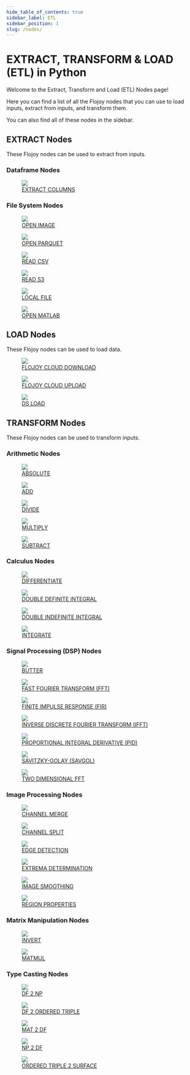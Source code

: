 ```yaml
---
hide_table_of_contents: true
sidebar_label: ETL
sidebar_position: 1
slug: /nodes/
---
```


# EXTRACT, TRANSFORM & LOAD (ETL) in Python

Welcome to the Extract, Transform and Load (ETL) Nodes page!

Here you can find a list of all the Flojoy nodes that you can use to load inputs, extract from inputs, and transform them.

You can also find all of these nodes in the sidebar.

## EXTRACT Nodes

These Flojoy nodes can be used to extract from inputs.

### Dataframe Nodes

<div className="flex flex-wrap" style={{ marginLeft: "-55px" }}>

<div className="p-4">
<a href="/nodes/EXTRACTORS/DATAFRAME/EXTRACT_COLUMNS/">
<figure style={{ width: "200px", height: "200px", objectFit: "scale-down", marginRight: "15px" }}>
<img src="https://raw.githubusercontent.com/flojoy-ai/docs/main/docs/nodes/EXTRACTORS/DATAFRAME/EXTRACT_COLUMNS/examples/EX1/output.jpeg" style={{ width: "200px", height: "200px", objectFit: "scale-down", marginRight: "15px" }} />
<figcaption>EXTRACT COLUMNS</figcaption>
</figure>
</a></div>

</div>

### File System Nodes

<div className="flex flex-wrap" style={{ marginLeft: "-55px" }}>

<div className="p-4">
<a href="/nodes/EXTRACTORS/FILE/OPEN_IMAGE/">
<figure style={{ width: "200px", height: "200px", objectFit: "scale-down", marginRight: "15px" }}>
<img src="https://raw.githubusercontent.com/flojoy-ai/docs/main/docs/nodes/EXTRACTORS/FILE/OPEN_IMAGE/examples/EX1/output.jpeg" style={{ width: "200px", height: "200px", objectFit: "scale-down", marginRight: "15px" }} />
<figcaption>OPEN IMAGE</figcaption>
</figure>
</a></div>

<div className="p-4">
<a href="/nodes/EXTRACTORS/FILE/OPEN_PARQUET/">
<figure style={{ width: "200px", height: "200px", objectFit: "scale-down", marginRight: "15px" }}>
<img src="https://raw.githubusercontent.com/flojoy-ai/docs/main/docs/nodes/EXTRACTORS/FILE/OPEN_PARQUET/examples/EX1/output.jpeg" style={{ width: "200px", height: "200px", objectFit: "scale-down", marginRight: "15px" }} />
<figcaption>OPEN PARQUET</figcaption>
</figure>
</a></div>

<div className="p-4">
<a href="/nodes/EXTRACTORS/FILE/READ_CSV/">
<figure style={{ width: "200px", height: "200px", objectFit: "scale-down", marginRight: "15px" }}>
<img src="https://raw.githubusercontent.com/flojoy-ai/docs/main/docs/nodes/EXTRACTORS/FILE/READ_CSV/examples/EX1/output.jpeg" style={{ width: "200px", height: "200px", objectFit: "scale-down", marginRight: "15px" }} />
<figcaption>READ CSV</figcaption>
</figure>
</a></div>

<div className="p-4">
<a href="/nodes/EXTRACTORS/FILE/READ_S3/">
<figure style={{ width: "200px", height: "200px", objectFit: "scale-down", marginRight: "15px" }}>
<img src="https://raw.githubusercontent.com/flojoy-ai/docs/main/docs/nodes/EXTRACTORS/FILE/READ_S3/examples/EX1/output.jpeg" style={{ width: "200px", height: "200px", objectFit: "scale-down", marginRight: "15px" }} />
<figcaption>READ S3</figcaption>
</figure>
</a></div>

<div className="p-4">
<a href="/nodes/LOADERS/LOCAL_FILE_SYSTEM/LOCAL_FILE/">
<figure style={{ width: "200px", height: "200px", objectFit: "scale-down", marginRight: "15px" }}>
<img src="https://raw.githubusercontent.com/flojoy-ai/docs/main/docs/nodes/LOADERS/LOCAL_FILE_SYSTEM/LOCAL_FILE/examples/EX1/output.jpeg" style={{ width: "200px", height: "200px", objectFit: "scale-down", marginRight: "15px" }} />
<figcaption>LOCAL FILE</figcaption>
</figure>
</a></div>

<div className="p-4">
<a href="/nodes/LOADERS/LOCAL_FILE_SYSTEM/OPEN_MATLAB/">
<figure style={{ width: "200px", height: "200px", objectFit: "scale-down", marginRight: "15px" }}>
<img src="https://raw.githubusercontent.com/flojoy-ai/docs/main/docs/nodes/LOADERS/LOCAL_FILE_SYSTEM/OPEN_MATLAB/examples/EX1/output.jpeg" style={{ width: "200px", height: "200px", objectFit: "scale-down", marginRight: "15px" }} />
<figcaption>OPEN MATLAB</figcaption>
</figure>
</a></div>

</div>

## LOAD Nodes

These Flojoy nodes can be used to load data.

<div className="flex flex-wrap" style={{ marginLeft: "-55px" }}>

<div className="p-4">
<a href="/nodes/LOADERS/CLOUD_DATABASE/FLOJOY_CLOUD_DOWNLOAD/">
<figure style={{ width: "200px", height: "200px", objectFit: "scale-down", marginRight: "15px" }}>
<img src="https://raw.githubusercontent.com/flojoy-ai/docs/main/docs/nodes/LOADERS/CLOUD_DATABASE_DOWNLOAD/examples/EX1/output.jpeg" style={{ width: "200px", height: "200px", objectFit: "scale-down", marginRight: "15px" }} />
<figcaption>FLOJOY CLOUD DOWNLOAD</figcaption>
</figure>
</a></div>

<div className="p-4">
<a href="/nodes/LOADERS/CLOUD_DATABASE/FLOJOY_CLOUD_UPLOAD/">
<figure style={{ width: "200px", height: "200px", objectFit: "scale-down", marginRight: "15px" }}>
<img src="https://raw.githubusercontent.com/flojoy-ai/docs/main/docs/nodes/LOADERS/CLOUD_DATABASE/FLOJOY_CLOUD_UPLOAD/examples/EX1/output.jpeg" style={{ width: "200px", height: "200px", objectFit: "scale-down", marginRight: "15px" }} />
<figcaption>FLOJOY CLOUD UPLOAD</figcaption>
</figure>
</a></div>

<div className="p-4">
<a href="/nodes/LOADERS/INTERNAL_MEMORY/DS_LOAD/">
<figure style={{ width: "200px", height: "200px", objectFit: "scale-down", marginRight: "15px" }}>
<img src="https://raw.githubusercontent.com/flojoy-ai/docs/main/docs/nodes/LOADERS/INTERNAL_MEMORY/DS_LOAD/examples/EX1/output.jpeg" style={{ width: "200px", height: "200px", objectFit: "scale-down", marginRight: "15px" }} />
<figcaption>DS LOAD</figcaption>
</figure>
</a></div>

</div>

## TRANSFORM Nodes

These Flojoy nodes can be used to transform inputs.

### Arithmetic Nodes

<div className="flex flex-wrap" style={{ marginLeft: "-55px" }}>

<div className="p-4">
<a href="/nodes/TRANSFORMERS/ARITHMETIC/ABS/">
<figure style={{ width: "200px", height: "200px", objectFit: "scale-down", marginRight: "15px" }}>
<img src="https://raw.githubusercontent.com/flojoy-ai/docs/main/docs/nodes/TRANSFORMERS/ARITHMETIC/ABS/examples/EX1/output.jpeg" style={{ width: "200px", height: "200px", objectFit: "scale-down", marginRight: "15px" }} />
<figcaption>ABSOLUTE</figcaption>
</figure>
</a></div>

<div className="p-4">
<a href="/nodes/TRANSFORMERS/ARITHMETIC/ADD/">
<figure style={{ width: "200px", height: "200px", objectFit: "scale-down", marginRight: "15px" }}>
<img src="https://raw.githubusercontent.com/flojoy-ai/docs/main/docs/nodes/TRANSFORMERS/ARITHMETIC/ADD/examples/EX1/output.jpeg" style={{ width: "200px", height: "200px", objectFit: "scale-down", marginRight: "15px" }} />
<figcaption>ADD</figcaption>
</figure>
</a></div>

<div className="p-4">
<a href="/nodes/TRANSFORMERS/ARITHMETIC/DIVIDE/">
<figure style={{ width: "200px", height: "200px", objectFit: "scale-down", marginRight: "15px" }}>
<img src="https://raw.githubusercontent.com/flojoy-ai/docs/main/docs/nodes/TRANSFORMERS/ARITHMETIC/DIVIDE/examples/EX1/output.jpeg" style={{ width: "200px", height: "200px", objectFit: "scale-down", marginRight: "15px" }} />
<figcaption>DIVIDE</figcaption>
</figure>
</a></div>

<div className="p-4">
<a href="/nodes/TRANSFORMERS/ARITHMETIC/MULTIPLY/">
<figure style={{ width: "200px", height: "200px", objectFit: "scale-down", marginRight: "15px" }}>
<img src="https://raw.githubusercontent.com/flojoy-ai/docs/main/docs/nodes/TRANSFORMERS/ARITHMETIC/MULTIPLY/examples/EX1/output.jpeg" style={{ width: "200px", height: "200px", objectFit: "scale-down", marginRight: "15px" }} />
<figcaption>MULTIPLY</figcaption>
</figure>
</a></div>

<div className="p-4">
<a href="/nodes/TRANSFORMERS/ARITHMETIC/SUBTRACT/">
<figure style={{ width: "200px", height: "200px", objectFit: "scale-down", marginRight: "15px" }}>
<img src="https://raw.githubusercontent.com/flojoy-ai/docs/main/docs/nodes/TRANSFORMERS/ARITHMETIC/SUBTRACT/examples/EX1/output.jpeg" style={{ width: "200px", height: "200px", objectFit: "scale-down", marginRight: "15px" }} />
<figcaption>SUBTRACT</figcaption>
</figure>
</a></div>

</div>

### Calculus Nodes

<div className="flex flex-wrap" style={{ marginLeft: "-55px" }}>

<div className="p-4">
<a href="/nodes/TRANSFORMERS/CALCULUS/DIFFERENTIATE/">
<figure style={{ width: "200px", height: "200px", objectFit: "scale-down", marginRight: "15px" }}>
<img src="https://raw.githubusercontent.com/flojoy-ai/docs/main/docs/nodes/TRANSFORMERS/CALCULUS/DIFFERENTIATE/examples/EX1/output.jpeg" style={{ width: "200px", height: "200px", objectFit: "scale-down", marginRight: "15px" }} />
<figcaption>DIFFERENTIATE</figcaption>
</figure>
</a></div>

<div className="p-4">
<a href="/nodes/TRANSFORMERS/CALCULUS/DOUBLE_DEFINITE_INTEGRAL/">
<figure style={{ width: "200px", height: "200px", objectFit: "scale-down", marginRight: "15px" }}>
<img src="https://raw.githubusercontent.com/flojoy-ai/docs/main/docs/nodes/TRANSFORMERS/CALCULUS/DOUBLE_DEFINITE_INTEGRAL/examples/EX1/output.jpeg" style={{ width: "200px", height: "200px", objectFit: "scale-down", marginRight: "15px" }} />
<figcaption>DOUBLE DEFINITE INTEGRAL</figcaption>
</figure>
</a></div>

<div className="p-4">
<a href="/nodes/TRANSFORMERS/CALCULUS/DOUBLE_INDEFINITE_INTEGRAL/">
<figure style={{ width: "200px", height: "200px", objectFit: "scale-down", marginRight: "15px" }}>
<img src="https://raw.githubusercontent.com/flojoy-ai/docs/main/docs/nodes/TRANSFORMERS/CALCULUS/DOUBLE_INDEFINITE_INTEGRAL/examples/EX1/output.jpeg" style={{ width: "200px", height: "200px", objectFit: "scale-down", marginRight: "15px" }} />
<figcaption>DOUBLE INDEFINITE INTEGRAL</figcaption>
</figure>
</a></div>

<div className="p-4">
<a href="/nodes/TRANSFORMERS/CALCULUS/INTEGRATE/">
<figure style={{ width: "200px", height: "200px", objectFit: "scale-down", marginRight: "15px" }}>
<img src="https://raw.githubusercontent.com/flojoy-ai/docs/main/docs/nodes/TRANSFORMERS/CALCULUS/INTEGRATE/examples/EX1/output.jpeg" style={{ width: "200px", height: "200px", objectFit: "scale-down", marginRight: "15px" }} />
<figcaption>INTEGRATE</figcaption>
</figure>
</a></div>

</div>

### Signal Processing (DSP) Nodes

<div className="flex flex-wrap" style={{ marginLeft: "-55px" }}>

<div className="p-4">
<a href="/nodes/TRANSFORMERS/SIGNAL_PROCESSING/BUTTER/">
<figure style={{ width: "200px", height: "200px", objectFit: "scale-down", marginRight: "15px" }}>
<img src="https://raw.githubusercontent.com/flojoy-ai/docs/main/docs/nodes/TRANSFORMERS/SIGNAL_PROCESSING/BUTTER/examples/EX1/output.jpeg" style={{ width: "200px", height: "200px", objectFit: "scale-down", marginRight: "15px" }} />
<figcaption>BUTTER</figcaption>
</figure>
</a></div>

<div className="p-4">
<a href="/nodes/TRANSFORMERS/SIGNAL_PROCESSING/FFT/">
<figure style={{ width: "200px", height: "200px", objectFit: "scale-down", marginRight: "15px" }}>
<img src="https://raw.githubusercontent.com/flojoy-ai/docs/main/docs/nodes/TRANSFORMERS/SIGNAL_PROCESSING/FFT/examples/EX1/output.jpeg" style={{ width: "200px", height: "200px", objectFit: "scale-down", marginRight: "15px" }} />
<figcaption>FAST FOURIER TRANSFORM (FFT)</figcaption>
</figure>
</a></div>

<div className="p-4">
<a href="/nodes/TRANSFORMERS/SIGNAL_PROCESSING/FIR/">
<figure style={{ width: "200px", height: "200px", objectFit: "scale-down", marginRight: "15px" }}>
<img src="https://raw.githubusercontent.com/flojoy-ai/docs/main/docs/nodes/TRANSFORMERS/SIGNAL_PROCESSING/FIR/examples/EX1/output.jpeg" style={{ width: "200px", height: "200px", objectFit: "scale-down", marginRight: "15px" }} />
<figcaption>FINITE IMPULSE RESPONSE (FIR)</figcaption>
</figure>
</a></div>

<div className="p-4">
<a href="/nodes/TRANSFORMERS/SIGNAL_PROCESSING/IFFT/">
<figure style={{ width: "200px", height: "200px", objectFit: "scale-down", marginRight: "15px" }}>
<img src="https://raw.githubusercontent.com/flojoy-ai/docs/main/docs/nodes/TRANSFORMERS/SIGNAL_PROCESSING/IFFT/examples/EX1/output.jpeg" style={{ width: "200px", height: "200px", objectFit: "scale-down", marginRight: "15px" }} />
<figcaption>INVERSE DISCRETE FOURIER TRANSFORM (IFFT)</figcaption>
</figure>
</a></div>

<div className="p-4">
<a href="/nodes/TRANSFORMERS/SIGNAL_PROCESSING/PID/">
<figure style={{ width: "200px", height: "200px", objectFit: "scale-down", marginRight: "15px" }}>
<img src="https://raw.githubusercontent.com/flojoy-ai/docs/main/docs/nodes/TRANSFORMERS/SIGNAL_PROCESSING/PID/examples/EX1/output.jpeg" style={{ width: "200px", height: "200px", objectFit: "scale-down", marginRight: "15px" }} />
<figcaption>PROPORTIONAL INTEGRAL DERIVATIVE (PID)</figcaption>
</figure>
</a></div>

<div className="p-4">
<a href="/nodes/TRANSFORMERS/SIGNAL_PROCESSING/SAVGOL/">
<figure style={{ width: "200px", height: "200px", objectFit: "scale-down", marginRight: "15px" }}>
<img src="https://raw.githubusercontent.com/flojoy-ai/docs/main/docs/nodes/TRANSFORMERS/SIGNAL_PROCESSING/SAVGOL/examples/EX1/output.jpeg" style={{ width: "200px", height: "200px", objectFit: "scale-down", marginRight: "15px" }} />
<figcaption>SAVITZKY-GOLAY (SAVGOL)</figcaption>
</figure>
</a></div>

<div className="p-4">
<a href="/nodes/TRANSFORMERS/SIGNAL_PROCESSING/TWO_DIMENSIONAL_FFT/">
<figure style={{ width: "200px", height: "200px", objectFit: "scale-down", marginRight: "15px" }}>
<img src="https://raw.githubusercontent.com/flojoy-ai/docs/main/docs/nodes/TRANSFORMERS/SIGNAL_PROCESSING/TWO_DIMENSIONAL_FFT/examples/EX1/output.jpeg" style={{ width: "200px", height: "200px", objectFit: "scale-down", marginRight: "15px" }} />
<figcaption>TWO DIMENSIONAL FFT</figcaption>
</figure>
</a></div>

</div>

### Image Processing Nodes

<div className="flex flex-wrap" style={{ marginLeft: "-55px" }}>

<div className="p-4">
<a href="/nodes/TRANSFORMERS/IMAGE_PROCESSING/CHANNEL_MERGE/">
<figure style={{ width: "200px", height: "200px", objectFit: "scale-down", marginRight: "15px" }}>
<img src="https://raw.githubusercontent.com/flojoy-ai/docs/main/docs/nodes/TRANSFORMERS/IMAGE_PROCESSING/CHANNEL_MERGE/examples/EX1/output.jpeg" style={{ width: "200px", height: "200px", objectFit: "scale-down", marginRight: "15px" }} />
<figcaption>CHANNEL MERGE</figcaption>
</figure>
</a></div>

<div className="p-4">
<a href="/nodes/TRANSFORMERS/IMAGE_PROCESSING/CHANNEL_SPLIT/">
<figure style={{ width: "200px", height: "200px", objectFit: "scale-down", marginRight: "15px" }}>
<img src="https://raw.githubusercontent.com/flojoy-ai/docs/main/docs/nodes/TRANSFORMERS/IMAGE_PROCESSING/CHANNEL_SPLIT/examples/EX1/output.jpeg" style={{ width: "200px", height: "200px", objectFit: "scale-down", marginRight: "15px" }} />
<figcaption>CHANNEL SPLIT</figcaption>
</figure>
</a></div>

<div className="p-4">
<a href="/nodes/TRANSFORMERS/IMAGE_PROCESSING/EDGE_DETECTION/">
<figure style={{ width: "200px", height: "200px", objectFit: "scale-down", marginRight: "15px" }}>
<img src="https://raw.githubusercontent.com/flojoy-ai/docs/main/docs/nodes/TRANSFORMERS/IMAGE_PROCESSING/EDGE_DETECTION/examples/EX1/output.jpeg" style={{ width: "200px", height: "200px", objectFit: "scale-down", marginRight: "15px" }} />
<figcaption>EDGE DETECTION</figcaption>
</figure>
</a></div>

<div className="p-4">
<a href="/nodes/TRANSFORMERS/IMAGE_PROCESSING/EXTREMA_DETERMINATION/">
<figure style={{ width: "200px", height: "200px", objectFit: "scale-down", marginRight: "15px" }}>
<img src="https://raw.githubusercontent.com/flojoy-ai/docs/main/docs/nodes/TRANSFORMERS/IMAGE_PROCESSING/EXTREMA_DETERMINATION/examples/EX1/output.jpeg" style={{ width: "200px", height: "200px", objectFit: "scale-down", marginRight: "15px" }} />
<figcaption>EXTREMA DETERMINATION</figcaption>
</figure>
</a></div>

<div className="p-4">
<a href="/nodes/TRANSFORMERS/IMAGE_PROCESSING/IMAGE_SMOOTHING/">
<figure style={{ width: "200px", height: "200px", objectFit: "scale-down", marginRight: "15px" }}>
<img src="https://raw.githubusercontent.com/flojoy-ai/docs/main/docs/nodes/TRANSFORMERS/IMAGE_PROCESSING/IMAGE_SMOOTHING/examples/EX1/output.jpeg" style={{ width: "200px", height: "200px", objectFit: "scale-down", marginRight: "15px" }} />
<figcaption>IMAGE SMOOTHING</figcaption>
</figure>
</a></div>

<div className="p-4">
<a href="/nodes/TRANSFORMERS/IMAGE_PROCESSING/REGION_PROPERTIES/">
<figure style={{ width: "200px", height: "200px", objectFit: "scale-down", marginRight: "15px" }}>
<img src="https://raw.githubusercontent.com/flojoy-ai/docs/main/docs/nodes/TRANSFORMERS/IMAGE_PROCESSING/REGION_PROPERTIES/examples/EX1/output.jpeg" style={{ width: "200px", height: "200px", objectFit: "scale-down", marginRight: "15px" }} />
<figcaption>REGION PROPERTIES</figcaption>
</figure>
</a></div>

</div>

### Matrix Manipulation Nodes

<div className="flex flex-wrap" style={{ marginLeft: "-55px" }}>

<div className="p-4">
<a href="/nodes/TRANSFORMERS/MATRIX_MANIPULATION/INVERT/">
<figure style={{ width: "200px", height: "200px", objectFit: "scale-down", marginRight: "15px" }}>
<img src="https://raw.githubusercontent.com/flojoy-ai/docs/main/docs/nodes/TRANSFORMERS/MATRIX_MANIPULATION/INVERT/examples/EX1/output.jpeg" style={{ width: "200px", height: "200px", objectFit: "scale-down", marginRight: "15px" }} />
<figcaption>INVERT</figcaption>
</figure>
</a></div>

<div className="p-4">
<a href="/nodes/TRANSFORMERS/MATRIX_MANIPULATION/MATMUL/">
<figure style={{ width: "200px", height: "200px", objectFit: "scale-down", marginRight: "15px" }}>
<img src="https://raw.githubusercontent.com/flojoy-ai/docs/main/docs/nodes/TRANSFORMERS/MATRIX_MANIPULATION/MATMUL/examples/EX1/output.jpeg" style={{ width: "200px", height: "200px", objectFit: "scale-down", marginRight: "15px" }} />
<figcaption>MATMUL</figcaption>
</figure>
</a></div>

</div>

### Type Casting Nodes

<div className="flex flex-wrap" style={{ marginLeft: "-55px" }}>

<div className="p-4">
<a href="/nodes/TRANSFORMERS/TYPE_CASTING/DF_2_NP/">
<figure style={{ width: "200px", height: "200px", objectFit: "scale-down", marginRight: "15px" }}>
<img src="https://raw.githubusercontent.com/flojoy-ai/docs/main/docs/nodes/TRANSFORMERS/TYPE_CASTING/DF_2_NP/examples/EX1/output.jpeg" style={{ width: "200px", height: "200px", objectFit: "scale-down", marginRight: "15px" }} />
<figcaption>DF 2 NP</figcaption>
</figure>
</a></div>

<div className="p-4">
<a href="/nodes/TRANSFORMERS/TYPE_CASTING/DF_2_ORDERED_TRIPLE/">
<figure style={{ width: "200px", height: "200px", objectFit: "scale-down", marginRight: "15px" }}>
<img src="https://raw.githubusercontent.com/flojoy-ai/docs/main/docs/nodes/TRANSFORMERS/TYPE_CASTING/DF_2_ORDERED_TRIPLE/examples/EX1/output.jpeg" style={{ width: "200px", height: "200px", objectFit: "scale-down", marginRight: "15px" }} />
<figcaption>DF 2 ORDERED TRIPLE</figcaption>
</figure>
</a></div>

<div className="p-4">
<a href="/nodes/TRANSFORMERS/TYPE_CASTING/MAT_2_DF/">
<figure style={{ width: "200px", height: "200px", objectFit: "scale-down", marginRight: "15px" }}>
<img src="https://raw.githubusercontent.com/flojoy-ai/docs/main/docs/nodes/TRANSFORMERS/TYPE_CASTING/MAT_2_DF/examples/EX1/output.jpeg" style={{ width: "200px", height: "200px", objectFit: "scale-down", marginRight: "15px" }} />
<figcaption>MAT 2 DF</figcaption>
</figure>
</a></div>

<div className="p-4">
<a href="/nodes/TRANSFORMERS/TYPE_CASTING/NP_2_DF/">
<figure style={{ width: "200px", height: "200px", objectFit: "scale-down", marginRight: "15px" }}>
<img src="https://raw.githubusercontent.com/flojoy-ai/docs/main/docs/nodes/TRANSFORMERS/TYPE_CASTING/NP_2_DF/examples/EX1/output.jpeg" style={{ width: "200px", height: "200px", objectFit: "scale-down", marginRight: "15px" }} />
<figcaption>NP 2 DF</figcaption>
</figure>
</a></div>

<div className="p-4">
<a href="/nodes/TRANSFORMERS/TYPE_CASTING/ORDERED_TRIPLE_2_SURFACE/">
<figure style={{ width: "200px", height: "200px", objectFit: "scale-down", marginRight: "15px" }}>
<img src="https://raw.githubusercontent.com/flojoy-ai/docs/main/docs/nodes/TRANSFORMERS/TYPE_CASTING/ORDERED_TRIPLE_2_SURFACE/EX1/output.jpeg" style={{ width: "200px", height: "200px", objectFit: "scale-down", marginRight: "15px" }} />
<figcaption>ORDERED TRIPLE 2 SURFACE</figcaption>
</figure>
</a></div>

</div>
